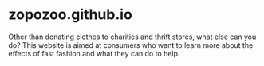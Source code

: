 # zopozoo.github.io

Other than donating clothes to charities and thrift stores, what else can you do? 
This website is aimed at consumers who want to learn more about the effects of fast fashion and what they can do to help.
